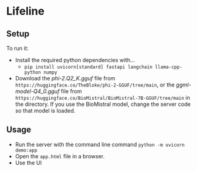 # Lifeline

## Setup
To run it:
- Install the required python dependencies with...
  - `pip install uvicorn[standard] fastapi langchain llama-cpp-python numpy`
- Download the *phi-2.Q2_K.gguf* file from `https://huggingface.co/TheBloke/phi-2-GGUF/tree/main`, or the *ggml-model-Q4_0.gguf* file from `https://huggingface.co/BioMistral/BioMistral-7B-GGUF/tree/main` in the directory. If you use the BioMistral model, change the server code so that model is loaded.

## Usage
- Run the server with the command line command `python -m uvicorn demo:app`
- Open the `app.html` file in a browser.
- Use the UI